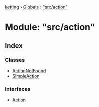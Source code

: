 [ketting](../README.md) › [Globals](../globals.md) › ["src/action"](_src_action_.md)

# Module: "src/action"

## Index

### Classes

* [ActionNotFound](../classes/_src_action_.actionnotfound.md)
* [SimpleAction](../classes/_src_action_.simpleaction.md)

### Interfaces

* [Action](../interfaces/_src_action_.action.md)
